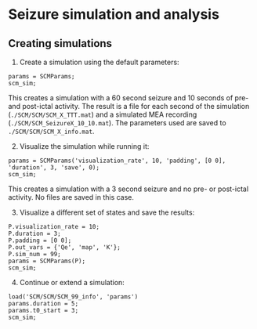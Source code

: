 # Seizure simulation and analysis


## Creating simulations

1. Create a simulation using the default parameters:
```
params = SCMParams; 
scm_sim;
```
This creates a simulation with a 60 second seizure and 10 seconds of pre- and post-ictal activity. The result is a file for each second of the simulation (`./SCM/SCM/SCM_X_TTT.mat`) and a simulated MEA recording (`./SCM/SCM_SeizureX_10_10.mat`). The parameters used are saved to `./SCM/SCM/SCM_X_info.mat`. 

2. Visualize the simulation while running it:
```
params = SCMParams('visualization_rate', 10, 'padding', [0 0], 'duration', 3, 'save', 0);
scm_sim;
```
This creates a simulation with a 3 second seizure and no pre- or post-ictal activity. No files are saved in this case.

3. Visualize a different set of states and save the results:
```
P.visualization_rate = 10;
P.duration = 3;
P.padding = [0 0];
P.out_vars = {'Qe', 'map', 'K'};
P.sim_num = 99;
params = SCMParams(P);
scm_sim;
```

4. Continue or extend a simulation:
```
load('SCM/SCM/SCM_99_info', 'params')
params.duration = 5;
params.t0_start = 3;
scm_sim;
```

